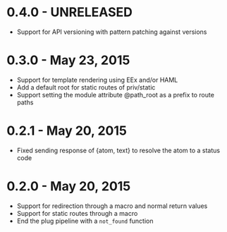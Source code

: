 # 0.4.0 - UNRELEASED
- Support for API versioning with pattern patching against versions

# 0.3.0 - May 23, 2015
- Support for template rendering using EEx and/or HAML
- Add a default root for static routes of priv/static
- Support setting the module attribute @path_root as a prefix to route paths

# 0.2.1 - May 20, 2015
- Fixed sending response of {atom, text} to resolve the atom to a status code

# 0.2.0 - May 20, 2015
- Support for redirection through a macro and normal return values
- Support for static routes through a macro
- End the plug pipeline with a `not_found` function
